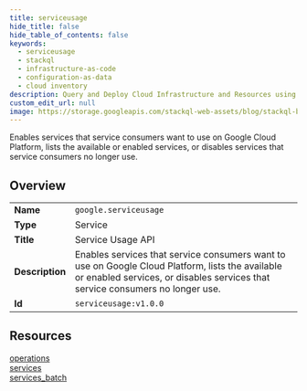 ```yaml
---
title: serviceusage
hide_title: false
hide_table_of_contents: false
keywords:
  - serviceusage
  - stackql
  - infrastructure-as-code
  - configuration-as-data
  - cloud inventory
description: Query and Deploy Cloud Infrastructure and Resources using SQL
custom_edit_url: null
image: https://storage.googleapis.com/stackql-web-assets/blog/stackql-blog-post-featured-image.png
---
```

Enables services that service consumers want to use on Google Cloud Platform, lists the available or enabled services, or disables services that service consumers no longer use.  
    

## Overview
<table><tbody>
<tr><td><b>Name</b></td><td><code>google.serviceusage</code></td></tr>
<tr><td><b>Type</b></td><td>Service</td></tr>
<tr><td><b>Title</b></td><td>Service Usage API</td></tr>
<tr><td><b>Description</b></td><td>Enables services that service consumers want to use on Google Cloud Platform, lists the available or enabled services, or disables services that service consumers no longer use.</td></tr>
<tr><td><b>Id</b></td><td><code>serviceusage:v1.0.0</code></td></tr>
</tbody></table>

## Resources
<div class="row">
<div class="providerDocColumn">
<a href="/providers/google/serviceusage/operations/">operations</a><br />
<a href="/providers/google/serviceusage/services/">services</a><br />
</div>
<div class="providerDocColumn">
<a href="/providers/google/serviceusage/services_batch/">services_batch</a><br />
</div>
</div>
